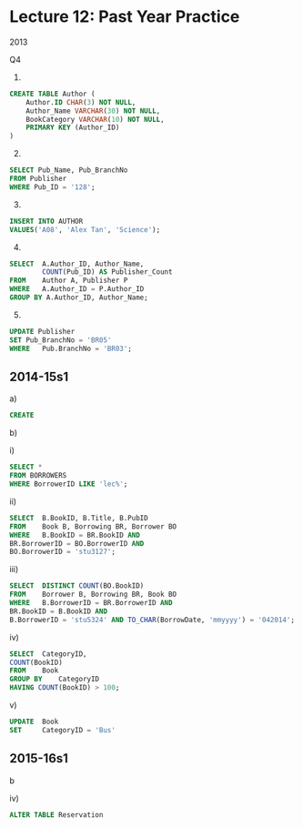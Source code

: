 # Lecture 12: Past Year Practice

2013

Q4

1.

```sql
CREATE TABLE Author (
	Author.ID CHAR(3) NOT NULL,
    Author_Name VARCHAR(30) NOT NULL,
    BookCategory VARCHAR(10) NOT NULL,
    PRIMARY KEY (Author_ID)
)
```

2.

```sql
SELECT Pub_Name, Pub_BranchNo
FROM Publisher
WHERE Pub_ID = '128';
```

3.

```sql
INSERT INTO AUTHOR
VALUES('A08', 'Alex Tan', 'Science');
```

4.

```sql
SELECT	A.Author_ID, Author_Name,
		COUNT(Pub_ID) AS Publisher_Count
FROM	Author A, Publisher P
WHERE	A.Author_ID = P.Author_ID
GROUP BY A.Author_ID, Author_Name;
```

5.

```sql
UPDATE Publisher
SET	Pub_BranchNo = 'BR05'
WHERE	Pub.BranchNo = 'BR03';
```

## 2014-15s1

a)

```sql
CREATE 
```



b)

i)

```sql
SELECT *
FROM BORROWERS
WHERE BorrowerID LIKE 'lec%';
```

ii)

```sql
SELECT	B.BookID, B.Title, B.PubID
FROM	Book B, Borrowing BR, Borrower BO
WHERE 	B.BookID = BR.BookID AND
BR.BorrowerID = BO.BorrowerID AND
BO.BorrowerID = 'stu3127';
```

iii)

```sql
SELECT 	DISTINCT COUNT(BO.BookID)
FROM	Borrower B, Borrowing BR, Book BO
WHERE	B.BorrowerID = BR.BorrowerID AND
BR.BookID = B.BookID AND
B.BorrowerID = 'stu5324' AND TO_CHAR(BorrowDate, 'mmyyyy') = '042014';
```

iv)

```sql
SELECT  CategoryID,
COUNT(BookID)
FROM 	Book
GROUP BY	CategoryID
HAVING COUNT(BookID) > 100;
```

v)

```sql
UPDATE 	Book
SET		CategoryID = 'Bus'

```

## 2015-16s1

b

iv)

```sql
ALTER TABLE Reservation

```

